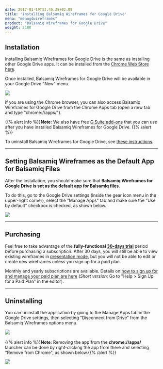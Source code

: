 ```yaml
---
date: 2017-01-19T13:46:35+02:00
title: "Installing Balsamiq Wireframes for Google Drive"
menu: "menugdwireframes"
product: "Balsamiq Wireframes for Google Drive"
weight: 2180
---
```


## Installation

Installing Balsamiq Wireframes for Google Drive is the same as installing other Google Drive apps. It can be installed from the [Chrome Web Store here](https://chrome.google.com/webstore/detail/balsamiq-wireframes-free/imbfadckkgblfbkinjejdeobpfbcopgb).

Once installed, Balsamiq Wireframes for Google Drive will be available in your Google Drive "New" menu.

![](//media.balsamiq.com/img/support/docs/gdrive/wireframes/createmenu.png)

If you are using the Chrome browser, you can also access Balsamiq Wireframes for Google Drive from the Chrome Apps tab (open a new tab and type "chrome://apps/").

{{% alert info %}}**Note:** We also have free [G Suite add-ons](https://docs.balsamiq.com/google-drive/wireframes/gsuite/) that you can use after you have installed Balsamiq Wireframes for Google Drive. {{% /alert %}}

To uninstall Balsamiq Wireframes for Google Drive, see [these instructions](#uninstalling).

* * *

## Setting Balsamiq Wireframes as the Default App for Balsamiq Files

After the installation, you should make sure that **Balsamiq Wireframes for Google Drive is set as the default app for Balsamiq files**.

To do this, go to the Google Drive settings (inside the gear icon menu in the upper-right corner), select the "Manage Apps" tab and make sure the "Use by default" checkbox is checked, as shown below.

![](//media.balsamiq.com/img/support/docs/gdrive/wireframes/usebydefault.png)

* * *

## Purchasing

Feel free to take advantage of the **fully-functional [30-days trial](https://support.balsamiq.com/sales/evaluate/)** period before purchasing a subscription. After 30 days, you will still be able to view existing wireframes in [presentation mode](../fullscreen/), but you will not be able to edit or create new wireframes unless you sign up for a paid plan.

Monthly and yearly subscriptions are available. Details on [how to sign up for and manage your paid plan are here](https://support.balsamiq.com/sales/gdrivesubscription/) (_Short version:_ Go to "Help > Sign Up for a Paid Plan" in the editor).

* * *

## Uninstalling

You can uninstall the application by going to the Manage Apps tab in the Google Drive settings, then selecting "Disconnect from Drive" from the Balsamiq Wireframes options menu.

![](//media.balsamiq.com/img/support/docs/gdrive/wireframes/disconnect.png)​

{{% alert info %}}**Note:** Removing the app from the **chrome://apps/** launcher can be done by right-clicking the app from there and selecting "Remove from Chrome", as shown below.{{% /alert %}}

![](//media.balsamiq.com/img/support/docs/gdrive/wireframes/remove.png)​
